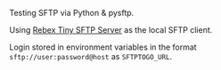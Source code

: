 Testing SFTP via Python & pysftp.

Using [Rebex Tiny SFTP Server](https://www.rebex.net/tiny-sftp-server/) as the local SFTP client.

Login stored in environment variables in the format
```sftp://user:password@host``` as ```SFTPTOGO_URL```.
